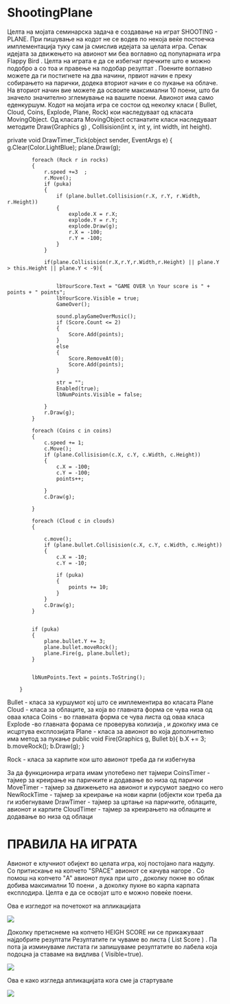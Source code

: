 ShootingPlane
=============



Целта на мојата семинарска задача е создавање на играт SHOOTING - PLANE.
При пишување на кодот не се водев по некоја веќе постоечка имплементација туку сам ја смислив идејата за целата игра. Сепак идејата за движењето на авионот ми беа воглавно од популарната игра Flappy Bird . Целта на играта е да се избегнат пречките што е можно подобро а со тоа и правење на подобар резултат . Поените воглавно можете да ги постигнете на два начини, првиот начин е преку собирањето на парички, додека вториот  начин е со пукање на облаче. На вториот начин вие можете да освоите максимални 10 поени, што би значело значително зглемување на вашите поени. Авионот има само еденкуршум.
Кодот на мојата игра се состои од неколку класи ( Bullet, Cloud, Coins, Explode, Plane, Rock) кои наследуваат од класата  MovingObject. Од класата MovingObject останатите класи наследуваат 
методите  Draw(Graphics  g) , Collisision(int x, int y, int width, int height). 

private void DrawTimer_Tick(object sender, EventArgs e)
        {
            g.Clear(Color.LightBlue);
            plane.Draw(g);

            foreach (Rock r in rocks)
            {
                r.speed +=3  ;
                r.Move();
                if (puka)
                {
                    if (plane.bullet.Collisision(r.X, r.Y, r.Width, r.Height))
                    {
                        explode.X = r.X;
                        explode.Y = r.Y;
                        explode.Draw(g);
                        r.X = -100;
                        r.Y = -100;
                    }
                }
                
                if(plane.Collisision(r.X,r.Y,r.Width,r.Height) || plane.Y > this.Height || plane.Y < -9){

                    
                    lbYourScore.Text = "GAME OVER \n Your score is " + points + " points";
                    lbYourScore.Visible = true;
                    GameOver();

                    sound.playGameOverMusic();
                    if (Score.Count <= 2)
                    {
                        Score.Add(points);
                    }
                    else
                    {
                        Score.RemoveAt(0);
                        Score.Add(points);
                    }   

                    str = "";
                    Enabled(true);
                    lbNumPoints.Visible = false;
                  
                }
                r.Draw(g);
            }

            foreach (Coins c in coins)
            {
                c.speed += 1;
                c.Move();
                if (plane.Collisision(c.X, c.Y, c.Width, c.Height))
                {
                    c.X = -100;
                    c.Y = -100;
                    points++;
                   
                }
                c.Draw(g);

            }
            
            foreach (Cloud c in clouds)
            {

                c.move();
                if (plane.bullet.Collisision(c.X, c.Y, c.Width, c.Height))
                {
                    c.X = -10;
                    c.Y = -10;

                    if (puka)
                    {
                        points += 10;
                    }
                }
                c.Draw(g);
            }
            

            if (puka)
            {
                plane.bullet.Y += 3;
                plane.bullet.moveRock();
                plane.Fire(g, plane.bullet);
            }
            

            lbNumPoints.Text = points.ToString();

        }
Bullet    - класа за куршумот кој што се имплементира во класата  Plane 
Cloud - класа за облаците, за која во главната форма се чува низа од оваа класа
Coins - во главната форма се чува листа од оваа класа
Explode -во главната форама се проверува колизија , и доколку има се исцртува експлозијата
Plane  -  класа за авионот во која дополнително има метод за пукање
public void Fire(Graphics g, Bullet b){
   	b.X += 3;
	b.moveRock();
   	b.Draw(g);
}
 
Rock - класа за карпите кои што авионот треба да ги избегнува
 
За да функционира играта имам употебено пет тајмери
CoinsTimer    - тајмер за креирање на паричките и додавање во низа од парички
MoveTimer     - тајмер за движењето на авионот и курсумот заедно со него
NewRockTime	- тајмер за креирање на нови карпи (објекти кои треба да ги избегнуваме DrawTimer	- тајмер за цртање на паричките, облаците, авионот и карпите
CloudTimer	- тајмер за креирањето на облаците и додавање во низа од облаци


ПРАВИЛА НА ИГРАТА
=======
Авионот е клучниот обијект во целата игра, кој постојано пага надулу. Со притискање на копчето
"SPACE"  авионот се качува нагоре . Со помош на копчето "A" авионот  пука при што , доколку покне во облак добива максимални 10 поени , а доколку пукне во карпа карпата експлодира.
Целта е да се освојат што е можно повеќе поени.

Ова е изгледот на почетокот на апликацијата
 
<img src="http://i.imgur.com/WT3Dy4m.png" />

Доколку претиснеме на копчето HEIGH SCORE  ни се прикажуваат најдобрите резултати
Резултатите ги чуваме во листа ( List<int> Score ) . Па пота ја изминуваме листата ги запишуваме резултатите во лабела која подоцна ја ставаме на видлива ( Visible=true).
 
<img src="http://i.imgur.com/j0FGM3Q.png" />

Ова е како изгледа апликацијата кога сме ја стартувале
 
<img src="http://i.imgur.com/KPY8XTd.png" />
